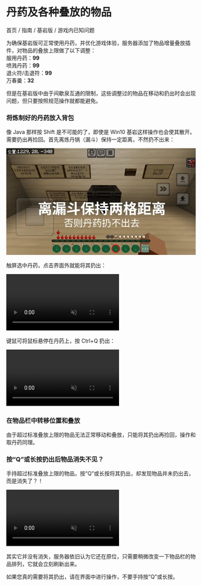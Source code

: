 # 丹药及各种叠放的物品
首页 / 指南 / 基岩版 / 游戏内已知问题

为确保基岩版可正常使用丹药，并优化游戏体验，服务器添加了物品增量叠放插件，对物品的叠放上限做了以下调整：\
服用丹药：**99**\
喷溅丹药：**99**\
退火符/击退符：**99**\
万春羹：**32**

但是在基岩版中由于间歇泉互通的限制，这些调整过的物品在移动和扔出时会出现问题，但只要按照规范操作就都能避免。

### 将炼制好的丹药放入背包
像 Java 那样按 Shift 是不可能的了，即使是 Win10 基岩这样操作也会使其散开。需要扔出再捡回。首先离炼丹锅（漏斗）保持一定距离，不然扔不出来：

![保持一定距离](./stack/keep-away.webp)

触屏选中丹药，点击界面外就能将其扔出：

<video autoplay loop muted><source src="./stack/throw-out-touch.mp4" type="video/mp4"/></video>

键鼠可将鼠标悬停在丹药上，按 Ctrl+Q 扔出：

<video autoplay loop muted><source src="./stack/throw-out-mouse.mp4" type="video/mp4"/></video>

### 在物品栏中转移位置和叠放
由于超过标准叠放上限的物品无法正常移动和叠放，只能将其扔出再捡回，操作和取丹药同理。

### 按“Q”或长按扔出后物品消失不见？
手持超过标准叠放上限的物品，按“Q”或长按将其扔出，却发现物品并未扔出去，而是消失了？！

<video autoplay loop muted><source src="./stack/throw-out-on-hand.mp4" type="video/mp4"/></video>

其实它并没有消失，服务器依旧认为它还在原位，只需要稍微改变一下物品栏的物品排列，它就会立刻刷新出来。


如果您真的需要将其扔出，请在界面中进行操作，不要手持按“Q”或长按。